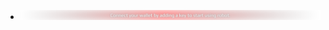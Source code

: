 - ![](https://raw.githubusercontent.com/cybercongress/prism/img-upload/components/1-molecules/adviser/opened-negative.png)